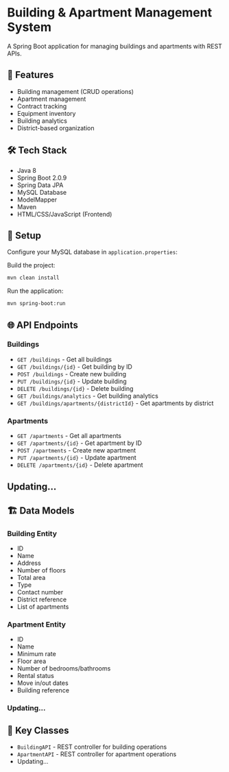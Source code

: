 # Building & Apartment Management System

A Spring Boot application for managing buildings and apartments with REST APIs.

## 🚀 Features
- Building management (CRUD operations)
- Apartment management
- Contract tracking
- Equipment inventory
- Building analytics
- District-based organization

## 🛠 Tech Stack
- Java 8
- Spring Boot 2.0.9
- Spring Data JPA
- MySQL Database
- ModelMapper
- Maven
- HTML/CSS/JavaScript (Frontend)

## 🔧 Setup
Configure your MySQL database in `application.properties`:

Build the project:
```bash
mvn clean install
```

Run the application:
```bash
mvn spring-boot:run
```

## 🌐 API Endpoints

### Buildings
- `GET /buildings` - Get all buildings
- `GET /buildings/{id}` - Get building by ID
- `POST /buildings` - Create new building
- `PUT /buildings/{id}` - Update building
- `DELETE /buildings/{id}` - Delete building
- `GET /buildings/analytics` - Get building analytics
- `GET /buildings/apartments/{districtId}` - Get apartments by district

### Apartments
- `GET /apartments` - Get all apartments
- `GET /apartments/{id}` - Get apartment by ID
- `POST /apartments` - Create new apartment
- `PUT /apartments/{id}` - Update apartment
- `DELETE /apartments/{id}` - Delete apartment

## Updating...

## 🏗 Data Models

### Building Entity
- ID
- Name
- Address
- Number of floors
- Total area
- Type
- Contact number
- District reference
- List of apartments

### Apartment Entity
- ID
- Name
- Minimum rate
- Floor area
- Number of bedrooms/bathrooms
- Rental status
- Move in/out dates
- Building reference

### Updating...

## 🔑 Key Classes
- `BuildingAPI` - REST controller for building operations
- `ApartmentAPI` - REST controller for apartment operations
- Updating...